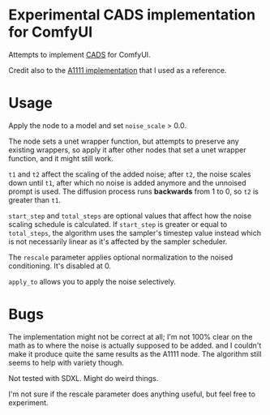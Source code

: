 # Experimental CADS implementation for ComfyUI

Attempts to implement [CADS](https://arxiv.org/abs/2310.17347) for ComfyUI.

Credit also to the [A1111 implementation](https://github.com/v0xie/sd-webui-cads/tree/main) that I used as a reference.

# Usage

Apply the node to a model and set `noise_scale` > 0.0.

The node sets a unet wrapper function, but attempts to preserve any existing wrappers, so apply it after other nodes that set a unet wrapper function, and it might still work.

`t1` and `t2` affect the scaling of the added noise; after `t2`, the noise scales down until `t1`, after which no noise is added anymore and the unnoised prompt is used. The diffusion process runs **backwards** from 1 to 0, so `t2` is greater than `t1`.

`start_step` and `total_steps` are optional values that affect how the noise scaling schedule is calculated. If `start_step` is greater or equal to `total_steps`, the algorithm uses the sampler's timestep value instead which is not necessarily linear as it's affected by the sampler scheduler.

The `rescale` parameter applies optional normalization to the noised conditioning. It's disabled at 0.

`apply_to` allows you to apply the noise selectively.

# Bugs


The implementation might not be correct at all; I'm not 100% clear on the math as to where the noise is actually supposed to be added.
and I couldn't make it produce quite the same results as the A1111 node. The algorithm still seems to help with variety though.

Not tested with SDXL. Might do weird things.

I'm not sure if the rescale parameter does anything useful, but feel free to experiment.
